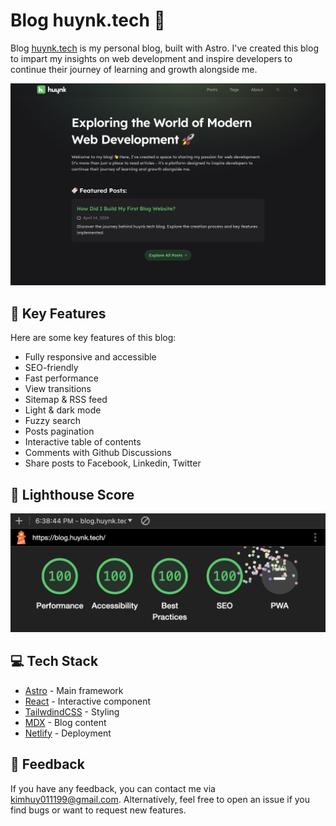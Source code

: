 # Blog huynk.tech 📃

Blog [huynk.tech](https://huynk.tech) is my personal blog, built with Astro. I've created this blog to impart my insights on web development and inspire developers to continue their journey of learning and growth alongside me.

![Homepage](./highlight.png)

## 📝 Key Features

Here are some key features of this blog:
- Fully responsive and accessible
- SEO-friendly
- Fast performance
- View transitions
- Sitemap & RSS feed
- Light & dark mode
- Fuzzy search
- Posts pagination
- Interactive table of contents
- Comments with Github Discussions
- Share posts to Facebook, Linkedin, Twitter

## 💯 Lighthouse Score

![Lighthouse score](./lighthouse-score.png)

## 💻 Tech Stack

- [Astro](https://astro.build/) - Main framework
- [React](https://react.dev/) - Interactive component
- [TailwdindCSS](https://tailwindcss.com/) - Styling
- [MDX](https://mdxjs.com/) - Blog content
- [Netlify](https://www.netlify.com/) - Deployment

## 👀 Feedback

If you have any feedback, you can contact me via kimhuy011199@gmail.com.
Alternatively, feel free to open an issue if you find bugs or want to request new features.

